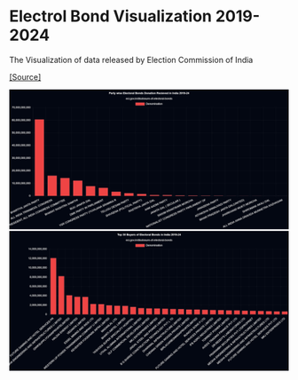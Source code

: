 # Electrol Bond Visualization 2019-2024

The Visualization of data released by Election Commission of India

[[Source]](https://eci.gov.in/disclosure-of-electoral-bonds)


![Party wise Electoral Bonds Donation Recieved in India 2019-24](https://github.com/arnav-kr/ElectoralBondVisualization/blob/main/public/parties.png?raw=true)
![Top 30 Buyers of Electoral Bonds in India 2019-24](https://github.com/arnav-kr/ElectoralBondVisualization/blob/main/public/buyers.png?raw=true)